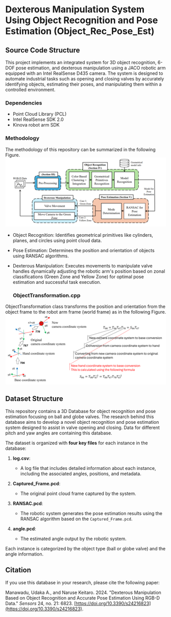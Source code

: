 # Dexterous Manipulation System Using Object Recognition and Pose Estimation (Object_Rec_Pose_Est)

## Source Code Structure
This project implements an integrated system for 3D object recognition, 6-DOF pose estimation, and dexterous manipulation using a JACO robotic arm equipped with an Intel RealSense D435 camera. The system is designed to automate industrial tasks such as opening and closing valves by accurately identifying objects, estimating their poses, and manipulating them within a controlled environment.

### Dependencies
- Point Cloud Library (PCL)
- Intel RealSense SDK 2.0
- Kinova robot arm SDK

### Methodology

The methodology of this repository can be summarized in the following Figure.
![methodology](Methodology.png)

- Object Recognition: Identifies geometrical primitives like cylinders, planes, and circles using point cloud data.
- Pose Estimation: Determines the position and orientation of objects using RANSAC algorithms.
- Dexterous Manipulation: Executes movements to manipulate valve handles dynamically adjusting the robotic arm's position based on zonal classifications (Green Zone and Yellow Zone) for optimal pose estimation and successful task execution.

  ### ObjectTransformation.cpp
ObjectTransformation class transforms the position and orientation from the object frame to the robot arm frame (world frame) as in the following Figure.
![CoordinateTransform](CoordinateTransform.png)

## Dataset Structure

This repository contains a 3D Database for object recognition and pose estimation focusing on ball and globe valves. The research behind this database aims to develop a novel object recognition and pose estimation system designed to assist in valve opening and closing. Data for different pitch and yaw angles are containing this database.

The dataset is organized with **four key files** for each instance in the database:

1. **log.csv**: 
   - A log file that includes detailed information about each instance, including the associated angles, positions, and metadata.

2. **Captured_Frame.pcd**: 
   - The original point cloud frame captured by the system.

3. **RANSAC.pcd**: 
   - The robotic system generates the pose estimation results using the RANSAC algorithm based on the `Captured_Frame.pcd`.

4. **angle.pcd**: 
   - The estimated angle output by the robotic system.

Each instance is categorized by the object type (ball or globe valve) and the angle information.

## Citation

If you use this database in your research, please cite the following paper:

Manawadu, Udaka A., and Naruse Keitaro. 2024. "Dexterous Manipulation Based on Object Recognition and Accurate Pose Estimation Using RGB-D Data." *Sensors* 24, no. 21: 6823. [https://doi.org/10.3390/s24216823](https://doi.org/10.3390/s24216823).
